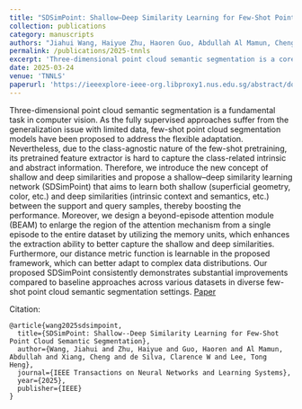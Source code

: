 ```yaml
---
title: "SDSimPoint: Shallow–Deep Similarity Learning for Few-Shot Point Cloud Semantic Segmentation"
collection: publications
category: manuscripts
authors: "Jiahui Wang, Haiyue Zhu, Haoren Guo, Abdullah Al Mamun, Cheng Xiang, Clarence W de Silva, Tong Heng Lee"
permalink: /publications/2025-tnnls
excerpt: 'Three-dimensional point cloud semantic segmentation is a core task in computer vision. While few-shot methods address limited-data scenarios better than fully supervised approaches, they often struggle to capture class-specific features due to class-agnostic pretraining. To overcome this, we propose SDSimPoint, a shallow–deep similarity learning network that models both shallow (e.g., geometry, color) and deep (e.g., context, semantics) similarities between support and query samples. We further introduce BEAM (Beyond-Episode Attention Module), which expands attention beyond a single episode using memory units, enhancing similarity modeling. Additionally, our learnable distance metric adapts to complex data distributions. SDSimPoint consistently outperforms baselines across multiple datasets in few-shot point cloud segmentation.'
date: 2025-03-24
venue: 'TNNLS'
paperurl: 'https://ieeexplore-ieee-org.libproxy1.nus.edu.sg/abstract/document/9976119'
---
```


Three-dimensional point cloud semantic segmentation is a fundamental task in computer vision. As the fully supervised approaches suffer from the generalization issue with limited data, few-shot point cloud segmentation models have been proposed to address the flexible adaptation. Nevertheless, due to the class-agnostic nature of the few-shot pretraining, its pretrained feature extractor is hard to capture the class-related intrinsic and abstract information. Therefore, we introduce the new concept of shallow and deep similarities and propose a shallow–deep similarity learning network (SDSimPoint) that aims to learn both shallow (superficial geometry, color, etc.) and deep similarities (intrinsic context and semantics, etc.) between the support and query samples, thereby boosting the performance. Moreover, we design a beyond-episode attention module (BEAM) to enlarge the region of the attention mechanism from a single episode to the entire dataset by utilizing the memory units, which enhances the extraction ability to better capture the shallow and deep similarities. Furthermore, our distance metric function is learnable in the proposed framework, which can better adapt to complex data distributions. Our proposed SDSimPoint consistently demonstrates substantial improvements compared to baseline approaches across various datasets in diverse few-shot point cloud semantic segmentation settings.
[Paper](https://ieeexplore.ieee.org/abstract/document/10937251)

Citation:
```
@article{wang2025sdsimpoint,
  title={SDSimPoint: Shallow--Deep Similarity Learning for Few-Shot Point Cloud Semantic Segmentation},
  author={Wang, Jiahui and Zhu, Haiyue and Guo, Haoren and Al Mamun, Abdullah and Xiang, Cheng and de Silva, Clarence W and Lee, Tong Heng},
  journal={IEEE Transactions on Neural Networks and Learning Systems},
  year={2025},
  publisher={IEEE}
}
```
